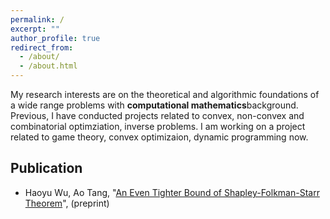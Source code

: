 ```yaml
---
permalink: /
excerpt: ""
author_profile: true
redirect_from: 
  - /about/
  - /about.html
---
```


My research interests are on the theoretical and algorithmic foundations of a wide range problems with **computational mathematics**background. Previous, I have conducted projects related to convex, non-convex and combinatorial optimziation, inverse problems. I am working on a project related to game theory, convex optimizaion, dynamic programming now.

## Publication

- Haoyu Wu, Ao Tang, "[An Even Tighter Bound of Shapley-Folkman-Starr Theorem](./files/SF_Lemma.pdf)", (preprint)

<!-- ## Working Project

- Ideal Position of the Voting Problem in Game Theory. "[Progress_Report](./files/Voting_Working.pdf)", "[Presentation_Beamer](./files/Progress_Voting_Beamer.pdf)".

## Previous Projects

- "[Error Esitmation via a Refined Shapley-Folkman Lemma](./files/SF.pdf)", "[Slides](./files/3900_Beamer.pdf)". 
- Maximization of Submodular Function
- Signal Recovering, "[Project Report](./files/Signal_Recovering_Final_Report.pdf)", "[Presentation_Beamer](./files/Signal_Recovering_Beamer.pdf)".
- Computational Optimal Transport, "[Project Report](./files/Optimal_Transport_Report.pdf)", "[Presentation Beamer](./files/Optimal_Transport_Presentation_Beamer.pdf)".
- Flow Geometry "[Project Report](./files/Flow_Geometry_Report.pdf)". -->